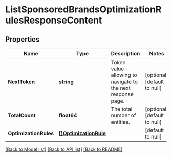# ListSponsoredBrandsOptimizationRulesResponseContent

## Properties
Name | Type | Description | Notes
------------ | ------------- | ------------- | -------------
**NextToken** | **string** | Token value allowing to navigate to the next response page. | [optional] [default to null]
**TotalCount** | **float64** | The total number of entities. | [optional] [default to null]
**OptimizationRules** | [**[]OptimizationRule**](OptimizationRule.md) |  | [default to null]

[[Back to Model list]](../README.md#documentation-for-models) [[Back to API list]](../README.md#documentation-for-api-endpoints) [[Back to README]](../README.md)

